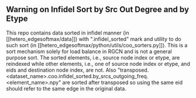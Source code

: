 ## Warning on Infidel Sort by Src Out Degree and by Etype
This repo contains data sorted in infidel manner (in [[hetero_edgesoftmax/data]]) with ".infidel_sorted" mark and utility to do such sort (in [[hetero_edgesoftmax/python/utils/coo_sorters.py]]). This is a sort mechanism solely for load balance in RGCN and is not a general purpose sort. The sorted elements, i.e., source node index or etype, are reindexed while other elements, i.e., one of source node index or etype, and eids and destination node index, are not. Also "transposed.<dataset_name>.coo.infidel_sorted.by_srcs_outgoing_freq.<element_name>.npy" are sorted after transposed so using the same eid should refer to the same edge in the original data.
